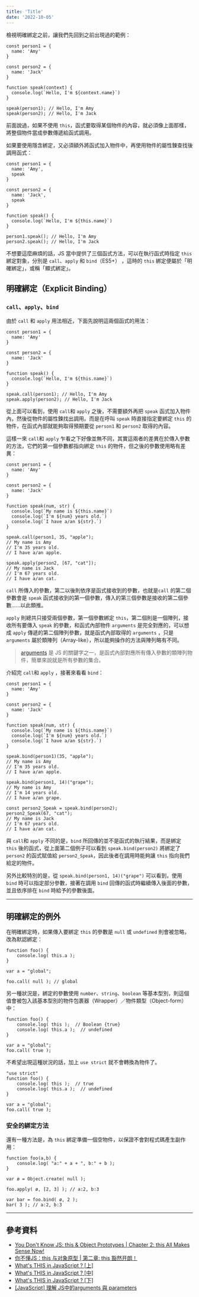 ```yaml
---
title: 'Title'
date: '2022-10-05'
---
```


檢視明確綁定之前，讓我們先回到之前出現過的範例：

```
const person1 = {
  name: 'Amy'
}

const person2 = {
  name: 'Jack'
}

function speak(context) {
  console.log(`Hello, I'm ${context.name}`)
}

speak(person1); // Hello, I'm Amy
speak(person2); // Hello, I'm Jack
```

前面說過，如果不使用 `this`，函式要取得某個物件的內容，就必須像上面那樣，將整個物件當成參數傳遞給函式調用。

如果要使用隱含綁定，又必須額外將函式加入物件中，再使用物件的屬性鍊查找後調用函式：

```
const person1 = {
  name: 'Amy',
  speak
}

const person2 = {
  name: 'Jack',
  speak
}

function speak() {
  console.log(`Hello, I'm ${this.name}`)
}

person1.speak(); // Hello, I'm Amy
person2.speak(); // Hello, I'm Jack
```

不想要這麼麻煩的話，JS 當中提供了三個函式方法，可以在執行函式時指定 `this` 綁定對象，分別是 `call`、`apply` 和 `bind`（ES5+） ，這時的 `this` 綁定便屬於「明確綁定」，或稱「顯式綁定」。

## 明確綁定（Explicit Binding）

### `call`、`apply`、`bind`

由於  `call` 和 `apply` 用法相近，下面先說明這兩個函式的用法：

```
const person1 = {
  name: 'Amy'
}

const person2 = {
  name: 'Jack'
}

function speak() {
  console.log(`Hello, I'm ${this.name}`)
}

speak.call(person1); // Hello, I'm Amy
speak.apply(person2); // Hello, I'm Jack
```

從上面可以看到，使用 `call`和 `apply` 之後，不需要額外再把 `speak` 函式加入物件內，然後從物件的屬性鍊找出調用。而是在呼叫 `speak` 時直接指定要綁定 `this` 的物件，在函式內部就能夠取得預期要從 `person1` 和 `person2` 取得的內容。

這樣一來 `call`和 `apply` 乍看之下好像並無不同，其實這兩者的差異在於傳入參數的方法，它們的第一個參數都指向綁定 `this` 的物件，但之後的參數使用略有差異：

```
const person1 = {
  name: 'Amy'
}

const person2 = {
  name: 'Jack'
}

function speak(num, str) {
  console.log(`My name is ${this.name}`)
  console.log(`I'm ${num} years old.`)
  console.log(`I have a/an ${str}.`)
}

speak.call(person1, 35, "apple");
// My name is Amy
// I'm 35 years old.
// I have a/an apple.

speak.apply(person2, [67, "cat"]);
// My name is Jack
// I'm 67 years old.
// I have a/an cat.
```

`call` 所傳入的參數，第二以後則依序是函式接收到的參數，也就是`call` 的第二個參數會是 `speak` 函式接收到的第一個參數，傳入的第三個參數是接收的第二個參數......以此類推。

`apply` 則總共只接受兩個參數，第一個參數綁定 `this`，第二個則是一個陣列，接收所有要傳入 `speak` 的參數，和函式內部物件 `arguments` 是完全對應的，可以想成 `apply` 傳遞的第二個陣列參數，就是函式內部取得的 `arguments` ，只是 `arguments` 屬於類陣列（Array-like），所以能夠操作的方法與陣列略有不同。

> [arguments](https://developer.mozilla.org/zh-TW/docs/Web/JavaScript/Reference/Functions/arguments) 是 JS 的關鍵字之一，是函式內部對應所有傳入參數的類陣列物件，簡單來說就是所有參數的集合。

介紹完 `call`和 `apply` ，接著來看看 `bind`：
```
const person1 = {
  name: 'Amy'
}

const person2 = {
  name: 'Jack'
}

function speak(num, str) {
  console.log(`My name is ${this.name}`)
  console.log(`I'm ${num} years old.`)
  console.log(`I have a/an ${str}.`)
}

speak.bind(person1)(35, "apple");
// My name is Amy
// I'm 35 years old.
// I have a/an apple.

speak.bind(person1, 14)("grape");
// My name is Amy
// I'm 14 years old.
// I have a/an grape.

const person2_Speak = speak.bind(person2);
person2_Speak(67, "cat");
// My name is Jack
// I'm 67 years old.
// I have a/an cat.
```

與 `call`和 `apply` 不同的是，`bind` 所回傳的並不是函式的執行結果，而是綁定 `this` 後的函式，從上面第二個例子可以看到 `speak.bind(person2)` 將綁定了 `person2` 的函式賦值給 `person2_Speak`，因此後者在調用時能夠讓 `this` 指向我們給定的物件。

另外比較特別的是，從 `speak.bind(person1, 14)("grape")` 可以看到，使用 `bind` 時可以指定部分參數，接著在調用 `bind` 回傳的函式時繼續傳入後面的參數，並且依序排在 `bind` 時給予的參數後面。

---

## 明確綁定的例外

在明確綁定時，如果傳入要綁定 `this` 的參數是 `null` 或 `undefined` 則會被忽略，改為默認綁定：

```
function foo() {
	console.log( this.a );
}

var a = "global";

foo.call( null ); // global
```

另一種狀況是，綁定的參數使用 `number`、`string`、`boolean` 等基本型別，則這個值會被包入該基本型別的物件包裹器（Wrapper）／物件類型（Object-form）中：

```
function foo() {
	console.log( this );  // Boolean {true}
	console.log( this.a );  // undefined
}

var a = "global";
foo.call( true ); 
```

不希望出現這種狀況的話，加上 `use strict` 就不會轉換為物件了。
```
"use strict"
function foo() {
	console.log( this );  // true
	console.log( this.a );  // undefined
}

var a = "global";
foo.call( true ); 
```

### 安全的綁定方法
還有一種方法是，為 `this` 綁定準備一個空物件，以保證不會對程式碼產生副作用：

```
function foo(a,b) {
	console.log( "a:" + a + ", b:" + b );
}

var ø = Object.create( null );

foo.apply( ø, [2, 3] ); // a:2, b:3

var bar = foo.bind( ø, 2 );
bar( 3 ); // a:2, b:3
```

---

## 參考資料
- [You Don't Know JS: this & Object Prototypes | Chapter 2: this All Makes Sense Now!](https://github.com/getify/You-Dont-Know-JS/blob/1st-ed/this%20%26%20object%20prototypes/ch2.md)
- [你不懂JS：this 与对象原型 | 第二章: this 豁然开朗！](https://github.com/CuiFi/You-Dont-Know-JS-CN/blob/master/this%20%26%20object%20prototypes/ch2.md)
- [What's THIS in JavaScript ? [上]](https://kuro.tw/posts/2017/10/12/What-is-THIS-in-JavaScript-%E4%B8%8A/)
- [What's THIS in JavaScript ? [中]](https://kuro.tw/posts/2017/10/17/What-s-THIS-in-JavaScript-%E4%B8%AD/)
- [What's THIS in JavaScript ? [下]](https://kuro.tw/posts/2017/10/20/What-is-THIS-in-JavaScript-%E4%B8%8B/)
- [[JavaScript] 理解 JS中的arguments 與 parameters](https://dean34520.medium.com/%E7%90%86%E8%A7%A3-javascript%E4%B8%AD%E7%9A%84arguments-%E8%88%87-parameters-5028336976f6)
